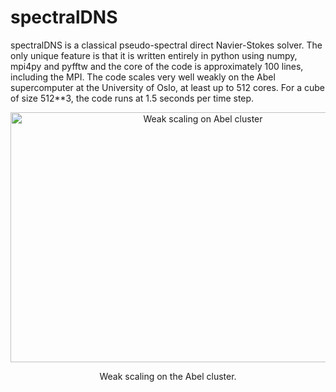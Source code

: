 spectralDNS
=======
spectralDNS is a classical pseudo-spectral direct Navier-Stokes solver. The only unique feature is that it is written entirely in python using numpy, mpi4py and pyfftw and the core of the code is approximately 100 lines, including the MPI. The code scales very well weakly on the Abel supercomputer at the University of Oslo, at least up to 512 cores. For a cube of size 512**3, the code runs at 1.5 seconds per time step.
<p align="center">
    <img src="https://raw.github.com/wiki/mikaem/spectralDNS/figs/weak_scaling_avg.png" width="600" height="400" alt="Weak scaling on Abel cluster"/>
</p>
<p align="center">
    Weak scaling on the Abel cluster.
</p>


